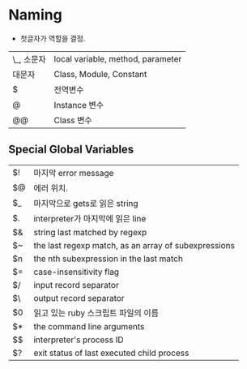 # Naming
 * 첫글자가 역할을 결정.

<table><tr><td>
\_, 소문자
</td><td>
local variable, method, parameter
</td></tr><tr><td>
대문자
</td><td>
Class, Module, Constant
</td></tr><tr><td>
$
</td><td>
전역변수
</td></tr><tr><td>
@
</td><td>
Instance 변수
</td></tr><tr><td>
@@
</td><td>
Class 변수
</td></tr></table>


## Special Global Variables
<table><tr><td>
$!
</td><td>
마지막 error message
</td></tr><tr><td>
$@
</td><td>
에러 위치.
</td></tr><tr><td>
$_
</td><td>
마지막으로 gets로 읽은 string
</td></tr><tr><td>
$.
</td><td>
interpreter가 마지막에 읽은 line
</td></tr><tr><td>
$&
</td><td>
string last matched by regexp
</td></tr><tr><td>
$~
</td><td>
the last regexp match, as an array of subexpressions
</td></tr><tr><td>
$n
</td><td>
the nth subexpression in the last match
</td></tr><tr><td>
$=
</td><td>
case-insensitivity flag
</td></tr><tr><td>
$/
</td><td>
input record separator
</td></tr><tr><td>
$\
</td><td>
output record separator
</td></tr><tr><td>
$0
</td><td>
읽고 있는 ruby 스크립트 파일의 이름
</td></tr><tr><td>
$*
</td><td>
the command line arguments
</td></tr><tr><td>
$$
</td><td>
interpreter's process ID
</td></tr><tr><td>
$?
</td><td>
exit status of last executed child process
</td></tr></table>
